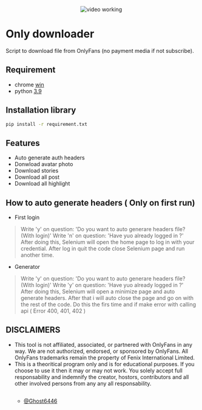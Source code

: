 <p align="center">
	<img src="Src/Assets/min_logo.png" style="max-width: 55%;" alt="video working" />
</p>

# Only downloader
Script to download file from OnlyFans (no payment media if not subscribe).

## Requirement
* chrome [win](https://www.google.it/intl/it/chrome/)
* python [3.9](https://www.python.org/downloads/release/python-390/)

## Installation library
```bash
pip install -r requirement.txt
```

## Features
* Auto generate auth headers
* Donwload avatar photo
* Download stories
* Download all post
* Download all highlight

## How to auto generate headers ( Only on first run)

- First login

> Write 'y' on question: 'Do you want to auto generare headers file? (With login)'
> Write 'n' on question: 'Have yuo already logged in ?'
> After doing this, Selenium will open the home page to log in with your credential.
> After log in quit the code close Selenium page and run another time.

- Generator

> Write 'y' on question: 'Do you want to auto generare headers file? (With login)'
> Write 'y' on question: 'Have yuo already logged in ?'
> After doing this, Selenium will open a minimize page and auto generate headers.
> After that i will auto close the page and go on with the rest of the code.
> Do this the firs time and if make error with calling api ( Error 400, 401, 402 )

## DISCLAIMERS
<ul>
    <li>
        This tool is not affiliated, associated, or partnered with OnlyFans in any way. We are not authorized, endorsed, or sponsored by OnlyFans. All OnlyFans trademarks remain the property of Fenix International Limited.
    </li>
    <li>
        This is a theoritical program only and is for educational purposes. If you choose to use it then it may or may not work. You solely accept full responsability and indemnify the creator, hostors, contributors and all other involved persons from any any all responsability.
    </li>
<h3>

##
- [@Ghost6446](https://www.github.com/Ghost6446)
